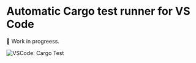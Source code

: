 # Automatic Cargo test runner for VS Code

🚧 Work in progreess.

![VSCode: Cargo Test](https://user-images.githubusercontent.com/1333916/31582272-053fb10e-b134-11e7-862c-366e4be2ef6c.png)
